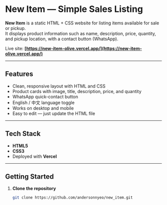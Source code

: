 # New Item — Simple Sales Listing

**New Item** is a static HTML + CSS website for listing items available for sale or pickup.  
It displays product information such as name, description, price, quantity, and pickup location, with a contact button (WhatsApp).  

Live site: **[https://new-item-olive.vercel.app/](https://new-item-olive.vercel.app/)**

---

## Features

- Clean, responsive layout with HTML and CSS
- Product cards with image, title, description, price, and quantity
- WhatsApp quick-contact button
- English / 中文 language toggle
- Works on desktop and mobile
- Easy to edit — just update the HTML file

---

## Tech Stack

- **HTML5**
- **CSS3**
- Deployed with **Vercel**

---

## Getting Started

1. **Clone the repository**
   ```bash
   git clone https://github.com/andersonnyeo/new_item.git
